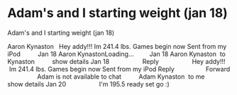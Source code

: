 # Adam's and I starting weight (jan 18)

Adam's and I starting weight (jan 18)

Aaron Kynaston  
Hey addy!!! Im 241.4 lbs. Games begin now Sent from my iPod
        
Jan 18
Aaron KynastonLoading...        
Jan 18
Aaron Kynaston
 to Kynaston
        
show details Jan 18
        
        
Reply
        
        
Hey addy!!!  Im 241.4 lbs. Games begin now
Sent from my iPod
Reply
                
Forward
                
Adam is not available to chat
        
Adam Kynaston
 to me
        
show details Jan 20
        
        
I'm 195.5
ready set go :)

